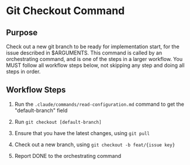 # Git Checkout Command

## Purpose

Check out a new git branch to be ready for implementation start, for the issue described in $ARGUMENTS.
This command is called by an orchestrating command, and is one of the steps in a larger workflow.
You MUST follow all workflow steps below, not skipping any step and doing all steps in order.

## Workflow Steps

1. Run the `.claude/commands/read-configuration.md` command to get the "default-branch" field

2. Run `git checkout [default-branch]`

3. Ensure that you have the latest changes, using `git pull`

4. Check out a new branch, using `git checkout -b feat/{issue key}`

5. Report DONE to the orchestrating command
